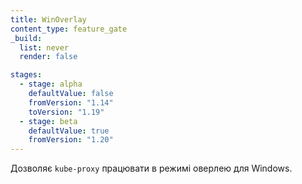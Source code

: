 ```yaml
---
title: WinOverlay
content_type: feature_gate
_build:
  list: never
  render: false

stages:
  - stage: alpha 
    defaultValue: false
    fromVersion: "1.14"
    toVersion: "1.19"
  - stage: beta
    defaultValue: true
    fromVersion: "1.20"
---
```

Дозволяє `kube-proxy` працювати в режимі оверлею для Windows.
